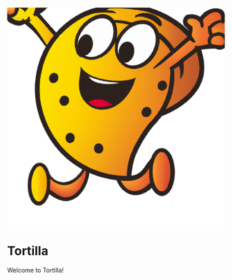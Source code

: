 ![tortilla](https://raw.githubusercontent.com/colbychittenden/Tortilla/main/tortilla.png)


# Tortilla

Welcome to Tortilla! 
